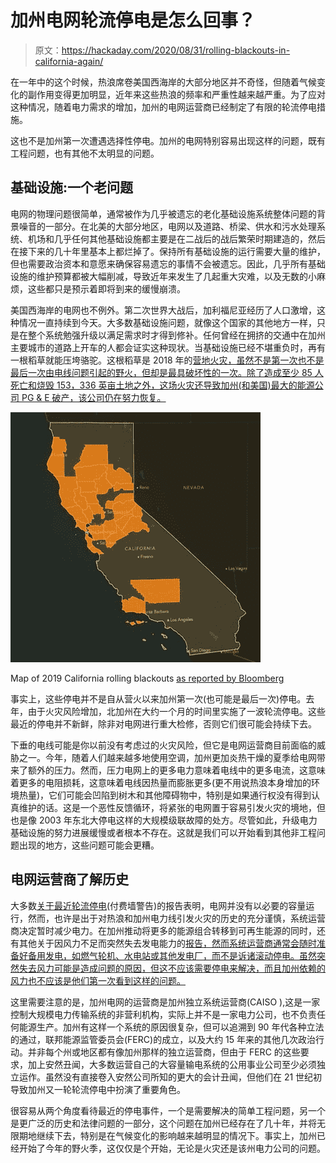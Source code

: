 # 加州电网轮流停电是怎么回事？

> 原文：<https://hackaday.com/2020/08/31/rolling-blackouts-in-california-again/>

在一年中的这个时候，热浪席卷美国西海岸的大部分地区并不奇怪，但随着气候变化的副作用变得更加明显，近年来这些热浪的频率和严重性越来越严重。为了应对这种情况，随着电力需求的增加，加州的电网运营商已经制定了有限的轮流停电措施。

这也不是加州第一次遭遇选择性停电。加州的电网特别容易出现这样的问题，既有工程问题，也有其他不太明显的问题。

## 基础设施:一个老问题

电网的物理问题很简单，通常被作为几乎被遗忘的老化基础设施系统整体问题的背景噪音的一部分。在北美的大部分地区，电网以及道路、桥梁、供水和污水处理系统、机场和几乎任何其他基础设施都主要是在二战后的战后繁荣时期建造的，然后在接下来的几十年里基本上都烂掉了。保持所有基础设施的运行需要大量的维护，但也需要政治资本和意愿来确保容易遗忘的事情不会被遗忘。因此，几乎所有基础设施的维护预算都被大幅削减，导致近年来发生了几起重大灾难，以及无数的小麻烦，这些都只是预示着即将到来的缓慢崩溃。

美国西海岸的电网也不例外。第二次世界大战后，加利福尼亚经历了人口激增，这种情况一直持续到今天。大多数基础设施问题，就像这个国家的其他地方一样，只是在整个系统勉强升级以满足需求时才得到修补。任何曾经在拥挤的交通中在加州主要城市的道路上开车的人都会证实这种现状。当基础设施已经不堪重负时，再有一根稻草就能压垮骆驼。这根稻草是 2018 年的[营地火灾，虽然不是第一次也不是最后一次由电线问题引起的野火，但却是最具破坏性的一次。除了造成至少 85 人死亡和烧毁 153，336 英亩土地之外，这场火灾还导致加州(和美国)最大的能源公司 PG & E 破产，该公司仍在努力恢复。](https://en.wikipedia.org/wiki/Camp_Fire_(2018))

[![](img/004c1e1f4698ffd7c6e6c6d4e8c5235e.png)](https://hackaday.com/wp-content/uploads/2020/08/2019-california-power-outages-via-bloomberg.jpg)

Map of 2019 California rolling blackouts [as reported by Bloomberg](https://www.bloomberg.com/news/videos/2019-10-09/pg-e-blackouts-spread-across-northern-california-video)

事实上，这些停电并不是自从营火以来加州第一次(也可能是最后一次)停电。去年，由于火灾风险增加，北加州在大约一个月的时间里实施了一波轮流停电。这些最近的停电并不新鲜，除非对电网进行重大检修，否则它们很可能会持续下去。

下垂的电线可能是你以前没有考虑过的火灾风险，但它是电网运营商目前面临的威胁之一。今年，随着人们越来越多地使用空调，加州更加炎热干燥的夏季给电网带来了额外的压力。然而，压力电网上的更多电力意味着电线中的更多电流，这意味着更多的电阻损耗，这意味着电线因热量而膨胀更多(更不用说热浪本身增加的环境热量)，它们可能会凹陷到树木和其他障碍物中，特别是如果通行权没有得到认真维护的话。这是一个恶性反馈循环，将紧张的电网置于容易引发火灾的境地，但也是像 2003 年东北大停电这样的大规模级联故障的处方。尽管如此，升级电力基础设施的努力进展缓慢或者根本不存在。这就是我们可以开始看到其他非工程问题出现的地方，这些问题可能会更糟。

## 电网运营商了解历史

大多数[关于最近轮流停电](https://www.nytimes.com./2020/08/16/business/california-blackouts.html)(付费墙警告)的报告表明，电网并没有以必要的容量运行，然而，也许是出于对热浪和加州电力线引发火灾的历史的充分谨慎，系统运营商决定暂时减少电力。在加州推动将更多的能源组合转移到可再生能源的同时，还有其他关于因风力不足而突然失去发电能力的[报告，然而系统运营商通常会随时准备好备用发电，如燃气轮机、水电站或其他发电厂，而不是诉诸滚动停电。虽然突然失去风力可能是造成问题的原因，但这不应该需要停电来解决，而且加州依赖的风力也不应该是他们第一次看到这样的问题。](https://www.msn.com/en-us/news/us/who-turned-off-the-lights/ar-BB188jnP)

这里需要注意的是，加州电网的运营商是加州独立系统运营商(CAISO ),这是一家控制大规模电力传输系统的非营利机构，实际上并不是一家电力公司，也不负责任何能源生产。加州有这样一个系统的原因很复杂，但可以追溯到 90 年代各种立法的通过，联邦能源监管委员会(FERC)的成立，以及大约 15 年来的其他几次政治行动。并非每个州或地区都有像加州那样的独立运营商，但由于 FERC 的这些要求，加上安然丑闻，大多数运营自己的大容量输电系统的公用事业公司至少必须独立运作。虽然没有直接卷入安然公司所知的更大的会计丑闻，但他们在 21 世纪初导致加州又一轮轮流停电中扮演了重要角色。

很容易从两个角度看待最近的停电事件，一个是需要解决的简单工程问题，另一个是更广泛的历史和法律问题的一部分，这个问题在加州已经存在了几十年，并将无限期地继续下去，特别是在气候变化的影响越来越明显的情况下。事实上，加州已经开始了今年的野火季，这仅仅是个开始，无论是火灾还是该州电力公司的问题。